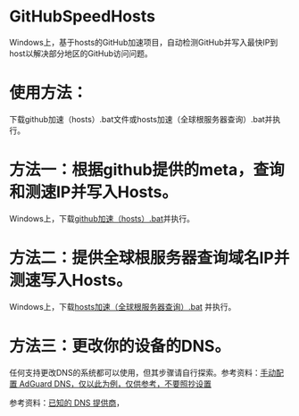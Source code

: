# GitHubSpeedHosts


Windows上，基于hosts的GitHub加速项目，自动检测GitHub并写入最快IP到host以解决部分地区的GitHub访问问题。


# 使用方法：


下载github加速（hosts）.bat文件或hosts加速（全球根服务器查询）.bat并执行。

# 方法一：根据github提供的meta，查询和测速IP并写入Hosts。
Windows上，下载[github加速（hosts）.bat](https://github.akams.cn/https://github.com/E5C8F/GitHubSpeedHosts/blob/main/github加速（hosts）.bat)并执行。

 # 方法二：提供全球根服务器查询域名IP并测速写入Hosts。

Windows上，下载[hosts加速（全球根服务器查询）.bat](https://github.akams.cn/https://github.com/E5C8F/GitHubSpeedHosts/blob/main/hosts%E5%8A%A0%E9%80%9F%EF%BC%88%E5%85%A8%E7%90%83%E6%A0%B9%E6%9C%8D%E5%8A%A1%E5%99%A8%E6%9F%A5%E8%AF%A2%EF%BC%89.bat)
并执行。



# 方法三：更改你的设备的DNS。

任何支持更改DNS的系统都可以使用，但其步骤请自行探索。参考资料：[手动配置 AdGuard DNS，仅以此为例，仅供参考，不要照抄设置](https://adguard-dns.io/zh_cn/public-dns.html)

参考资料：[已知的 DNS 提供商](https://adguard-dns.io/kb/zh-CN/general/dns-providers/)，

